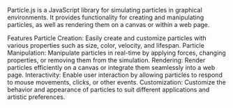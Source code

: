 Particle.js is a JavaScript library for simulating particles in graphical environments. It provides functionality for creating and manipulating particles, as well as rendering them on a canvas or within a web page.

Features
Particle Creation: Easily create and customize particles with various properties such as size, color, velocity, and lifespan.
Particle Manipulation: Manipulate particles in real-time by applying forces, changing properties, or removing them from the simulation.
Rendering: Render particles efficiently on a canvas or integrate them seamlessly into a web page.
Interactivity: Enable user interaction by allowing particles to respond to mouse movements, clicks, or other events.
Customization: Customize the behavior and appearance of particles to suit different applications and artistic preferences.